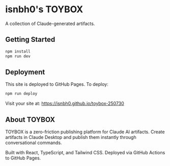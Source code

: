 # isnbh0's TOYBOX

A collection of Claude-generated artifacts.

## Getting Started

```bash
npm install
npm run dev
```

## Deployment

This site is deployed to GitHub Pages. To deploy:

```bash
npm run deploy
```

Visit your site at: https://isnbh0.github.io/toybox-250730

## About TOYBOX

TOYBOX is a zero-friction publishing platform for Claude AI artifacts. Create artifacts in Claude Desktop and publish them instantly through conversational commands.

Built with React, TypeScript, and Tailwind CSS. Deployed via GitHub Actions to GitHub Pages.
